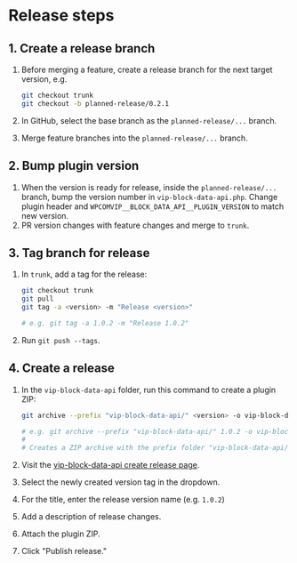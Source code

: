 # Release steps

## 1. Create a release branch

1. Before merging a feature, create a release branch for the next target version, e.g.

    ```bash
    git checkout trunk
    git checkout -b planned-release/0.2.1
    ```

2. In GitHub, select the base branch as the `planned-release/...` branch.
3. Merge feature branches into the `planned-release/...` branch.

## 2. Bump plugin version

1. When the version is ready for release, inside the `planned-release/...` branch, bump the version number in `vip-block-data-api.php`. Change plugin header and `WPCOMVIP__BLOCK_DATA_API__PLUGIN_VERSION` to match new version.
2. PR version changes with feature changes and merge to `trunk`.

## 3. Tag branch for release

1. In `trunk`, add a tag for the release:

    ```bash
    git checkout trunk
    git pull
    git tag -a <version> -m "Release <version>"

    # e.g. git tag -a 1.0.2 -m "Release 1.0.2"
    ```

2. Run `git push --tags`.

## 4. Create a release

1. In the `vip-block-data-api` folder, run this command to create a plugin ZIP:

    ```bash
    git archive --prefix "vip-block-data-api/" <version> -o vip-block-data-api-<version>.zip

    # e.g. git archive --prefix "vip-block-data-api/" 1.0.2 -o vip-block-data-api-1.0.2.zip
    #
    # Creates a ZIP archive with the prefix folder "vip-block-data-api/" containing files from tag 1.0.2
    ```

2. Visit the [vip-block-data-api create release page](https://github.com/Automattic/vip-block-data-api/releases/new).
3. Select the newly created version tag in the dropdown.
4. For the title, enter the release version name (e.g. `1.0.2`)
5. Add a description of release changes.
6. Attach the plugin ZIP.
7. Click "Publish release."

